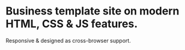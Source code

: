 # Business template site on modern HTML, CSS & JS features.
Responsive & designed as cross-browser support.
